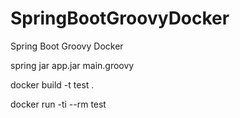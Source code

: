 # SpringBootGroovyDocker
Spring Boot Groovy Docker  
  
  
spring jar app.jar main.groovy  
  
docker build -t test .   

docker run -ti --rm test   




